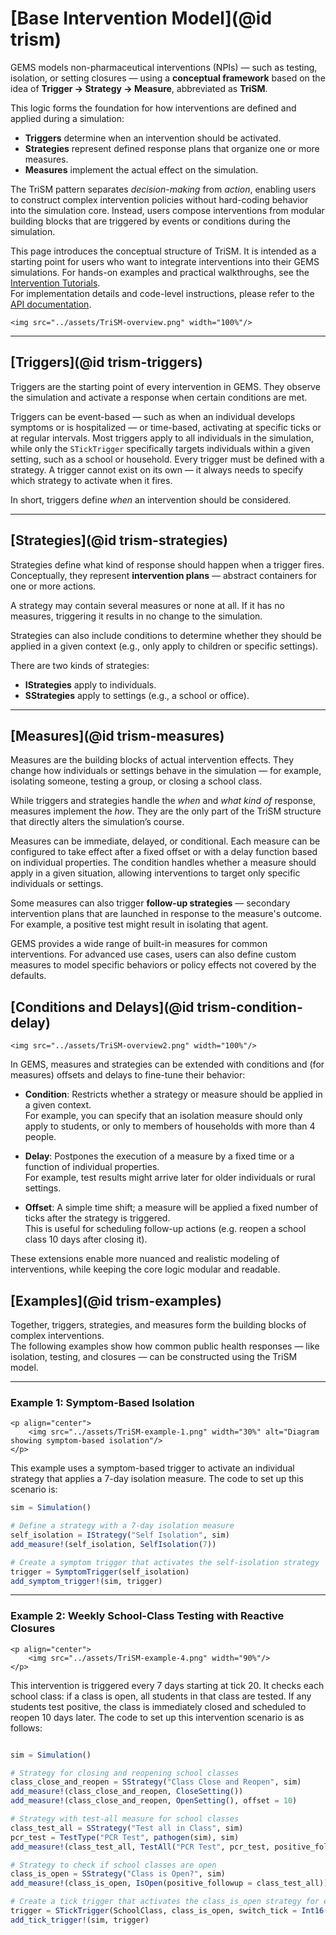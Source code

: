 # [Base Intervention Model](@id trism)

GEMS models non-pharmaceutical interventions (NPIs) — such as testing, isolation, or setting closures — using a **conceptual framework** based on the idea of **Trigger → Strategy → Measure**, abbreviated as **TriSM**.

This logic forms the foundation for how interventions are defined and applied during a simulation:  
- **Triggers** determine when an intervention should be activated.  
- **Strategies** represent defined response plans that organize one or more measures.
- **Measures** implement the actual effect on the simulation.

The TriSM pattern separates *decision-making* from *action*, enabling users to construct complex intervention policies without hard-coding behavior into the simulation core. Instead, users compose interventions from modular building blocks that are triggered by events or conditions during the simulation.

This page introduces the conceptual structure of TriSM. It is intended as a starting point for users who want to integrate interventions into their GEMS simulations. For hands-on examples and practical walkthroughs, see the [Intervention Tutorials](tut_npi.md).  
For implementation details and code-level instructions, please refer to the [API documentation](api_interventions.md).

```@raw html
<img src="../assets/TriSM-overview.png" width="100%"/>
```

---

## [Triggers](@id trism-triggers)

Triggers are the starting point of every intervention in GEMS. They observe the simulation and activate a response when certain conditions are met.

Triggers can be event-based — such as when an individual develops symptoms or is hospitalized — or time-based, activating at specific ticks or at regular intervals. Most triggers apply to all individuals in the simulation, while only the `STickTrigger` specifically targets individuals within a given setting, such as a school or household.
Every trigger must be defined with a strategy. A trigger cannot exist on its own — it always needs to specify which strategy to activate when it fires.

In short, triggers define *when* an intervention should be considered.

---

## [Strategies](@id trism-strategies)

Strategies define what kind of response should happen when a trigger fires. Conceptually, they represent **intervention plans** — abstract containers for one or more actions.

A strategy may contain several measures or none at all. If it has no measures, triggering it results in no change to the simulation.

Strategies can also include conditions to determine whether they should be applied in a given context (e.g., only apply to children or specific settings).

There are two kinds of strategies:
- **IStrategies** apply to individuals.
- **SStrategies** apply to settings (e.g., a school or office).

---

## [Measures](@id trism-measures)

Measures are the building blocks of actual intervention effects. They change how individuals or settings behave in the simulation — for example, isolating someone, testing a group, or closing a school class.

While triggers and strategies handle the *when* and *what kind of* response, measures implement the *how*. They are the only part of the TriSM structure that directly alters the simulation’s course.

Measures can be immediate, delayed, or conditional. Each measure can be configured to take effect after a fixed offset or with a delay function based on individual properties. The condition handles whether a measure should apply in a given situation, allowing interventions to target only specific individuals or settings.

Some measures can also trigger **follow-up strategies** — secondary intervention plans that are launched in response to the measure's outcome. For example, a positive test might result in isolating that agent.

GEMS provides a wide range of built-in measures for common interventions. 
For advanced use cases, users can also define custom measures to model specific behaviors or policy effects not covered by the defaults.

## [Conditions and Delays](@id trism-condition-delay)

```@raw html
<img src="../assets/TriSM-overview2.png" width="100%"/>
```

In GEMS, measures and strategies can be extended with conditions and (for measures) offsets and delays to fine-tune their behavior:

- **Condition**: Restricts whether a strategy or measure should be applied in a given context.  
  For example, you can specify that an isolation measure should only apply to students, or only to members of households with more than 4 people.

- **Delay**: Postpones the execution of a measure by a fixed time or a function of individual properties.  
  For example, test results might arrive later for older individuals or rural settings.

- **Offset**: A simple time shift; a measure will be applied a fixed number of ticks after the strategy is triggered.  
  This is useful for scheduling follow-up actions (e.g. reopen a school class 10 days after closing it).

These extensions enable more nuanced and realistic modeling of interventions, while keeping the core logic modular and readable.

## [Examples](@id trism-examples)

Together, triggers, strategies, and measures form the building blocks of complex interventions.  
The following examples show how common public health responses — like isolation, testing, and closures — can be constructed using the TriSM model.

---

### Example 1: Symptom-Based Isolation 

```@raw html
<p align="center">
    <img src="../assets/TriSM-example-1.png" width="30%" alt="Diagram showing symptom-based isolation"/>
</p>
```

This example uses a symptom-based trigger to activate an individual strategy that applies a 7-day isolation measure.
The code to set up this scenario is:

```julia
sim = Simulation()

# Define a strategy with a 7-day isolation measure
self_isolation = IStrategy("Self Isolation", sim)
add_measure!(self_isolation, SelfIsolation(7))

# Create a symptom trigger that activates the self-isolation strategy
trigger = SymptomTrigger(self_isolation)
add_symptom_trigger!(sim, trigger)
```

---

### Example 2: Weekly School-Class Testing with Reactive Closures 

```@raw html
<p align="center">
    <img src="../assets/TriSM-example-4.png" width="90%"/>
</p>
```
This intervention is triggered every 7 days starting at tick 20. It checks each school class: if a class is open, all students in that class are tested. If any students test positive, the class is immediately closed and scheduled to reopen 10 days later.
The code to set up this intervention scenario is as follows:

```julia

sim = Simulation()

# Strategy for closing and reopening school classes
class_close_and_reopen = SStrategy("Class Close and Reopen", sim)
add_measure!(class_close_and_reopen, CloseSetting())
add_measure!(class_close_and_reopen, OpenSetting(), offset = 10)

# Strategy with test-all measure for school classes
class_test_all = SStrategy("Test all in Class", sim)
pcr_test = TestType("PCR Test", pathogen(sim), sim)
add_measure!(class_test_all, TestAll("PCR Test", pcr_test, positive_followup = class_close_and_reopen))

# Strategy to check if school classes are open
class_is_open = SStrategy("Class is Open?", sim)
add_measure!(class_is_open, IsOpen(positive_followup = class_test_all))

# Create a tick trigger that activates the class_is_open strategy for each SchoolClass
trigger = STickTrigger(SchoolClass, class_is_open, switch_tick = Int16(20), interval = Int16(7))
add_tick_trigger!(sim, trigger)
```
